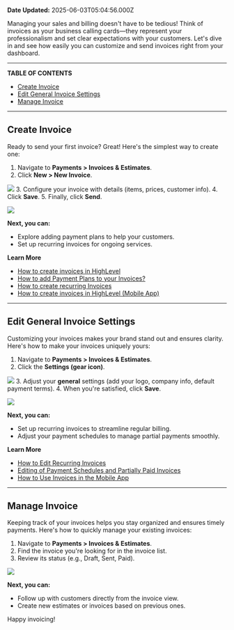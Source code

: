 **Date Updated:** 2025-06-03T05:04:56.000Z

Managing your sales and billing doesn't have to be tedious! Think of invoices as your business calling cards—they represent your professionalism and set clear expectations with your customers. Let's dive in and see how easily you can customize and send invoices right from your dashboard.

---

**TABLE OF CONTENTS**

* [Create Invoice](#Create-Invoice)
* [Edit General Invoice Settings](#Edit-General-Invoice-Settings)
* [Manage Invoice](#Manage-Invoice)

---

## **Create Invoice**

  
Ready to send your first invoice? Great! Here's the simplest way to create one:

1. Navigate to **Payments > Invoices & Estimates**.
2. Click **New > New Invoice**.  
    
![](https://s3.amazonaws.com/cdn.freshdesk.com/data/helpdesk/attachments/production/155047624998/original/_zkzHc048LV97XyL0RqtOTvk6OBykXDLQQ.png?1748906272)
3. Configure your invoice with details (items, prices, customer info).
4. Click **Save**.
5. Finally, click **Send**.  
    
![](https://s3.amazonaws.com/cdn.freshdesk.com/data/helpdesk/attachments/production/155047625022/original/e9NAkrynY3J7S2AAhETOskf0KdxJ7oOTFg.png?1748906375)

**Next, you can:**

* Explore adding payment plans to help your customers.
* Set up recurring invoices for ongoing services.

**Learn More**

* [How to create invoices in HighLevel ](https://help.gohighlevel.com/en/support/solutions/articles/48001208702)
* [How to add Payment Plans to your Invoices? ](https://help.gohighlevel.com/en/support/solutions/articles/155000003164)
* [How to create recurring Invoices ](https://help.gohighlevel.com/en/support/solutions/articles/48001219440)
* [How to create invoices in HighLevel (Mobile App)](https://help.gohighlevel.com/en/support/solutions/articles/48001216564)

---

## **Edit General Invoice Settings**

  
Customizing your invoices makes your brand stand out and ensures clarity. Here's how to make your invoices uniquely yours:

1. Navigate to **Payments > Invoices & Estimates**.
2. Click the **Settings (gear icon)**.  
    
![](https://s3.amazonaws.com/cdn.freshdesk.com/data/helpdesk/attachments/production/155047625138/original/ehg1R_OWQ-RxDxn1pqEaPE4AXeqPSAL1cA.png?1748906823)
3. Adjust your **general** settings (add your logo, company info, default payment terms).
4. When you're satisfied, click **Save**.  
    
![](https://s3.amazonaws.com/cdn.freshdesk.com/data/helpdesk/attachments/production/155047625154/original/L16KPIaVkq3XQVNBHMaguZDH3h1d0zOurg.png?1748906930)

**Next, you can:**

* Set up recurring invoices to streamline regular billing.
* Adjust your payment schedules to manage partial payments smoothly.

**Learn More**

* [How to Edit Recurring Invoices ](https://help.gohighlevel.com/en/support/solutions/articles/155000004403)
* [Editing of Payment Schedules and Partially Paid Invoices ](https://help.gohighlevel.com/en/support/solutions/articles/155000004960)
* [How to Use Invoices in the Mobile App](https://help.gohighlevel.com/en/support/solutions/articles/155000003058)

---

## **Manage Invoice**

  
Keeping track of your invoices helps you stay organized and ensures timely payments. Here's how to quickly manage your existing invoices:

1. Navigate to **Payments > Invoices & Estimates**.
2. Find the invoice you're looking for in the invoice list.
3. Review its status (e.g., Draft, Sent, Paid).  
    
![](https://s3.amazonaws.com/cdn.freshdesk.com/data/helpdesk/attachments/production/155047625241/original/1BeH_RO_kC0WDABhjYNl3emUrV2xVlNcNg.png?1748907101)

**Next, you can:**

* Follow up with customers directly from the invoice view.
* Create new estimates or invoices based on previous ones.

Happy invoicing!

  